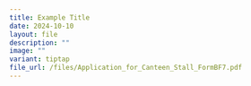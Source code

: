 ```yaml
---
title: Example Title
date: 2024-10-10
layout: file
description: ""
image: ""
variant: tiptap
file_url: /files/Application_for_Canteen_Stall_FormBF7.pdf
---
```

